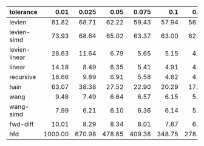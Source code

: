 | tolerance    |   0.01 |   0.025 |   0.05 |   0.075 |   0.1 |   0.15 |   0.2 |   0.25 |   0.5 |   1 |
|--------------| ------:| ------:| ------:| ------:| ------:| ------:| ------:| ------:| ------:| ------:|
|levien        | 81.82 | 68.71 | 62.22 | 59.43 | 57.94 | 56.51 | 56.17 | 56.01 | 55.50 | 55.35 |
|levien-simd   | 73.93 | 68.64 | 65.02 | 63.37 | 63.00 | 62.61 | 62.53 | 62.55 | 61.92 | 61.84 |
|levien-linear | 28.63 | 11.64 | 6.79 | 5.65 | 5.15 | 4.75 | 4.40 | 4.07 | 2.93 | 1.88 |
|linear        | 14.18 | 8.49 | 6.35 | 5.41 | 4.91 | 4.57 | 4.20 | 3.85 | 2.64 | 1.74 |
|recursive     | 18.66 | 9.89 | 6.91 | 5.58 | 4.82 | 4.37 | 3.93 | 3.48 | 1.99 | 1.29 |
|hain          | 63.07 | 38.38 | 27.52 | 22.90 | 20.29 | 17.21 | 15.46 | 14.54 | 12.52 | 12.06 |
|wang          | 9.48 | 7.49 | 6.64 | 6.57 | 6.15 | 5.39 | 4.61 | 4.32 | 3.52 | 3.25 |
|wang-simd     | 7.99 | 6.21 | 6.10 | 6.36 | 6.14 | 5.30 | 4.57 | 4.21 | 3.47 | 3.19 |
|fwd-diff      | 10.01 | 8.29 | 8.34 | 8.01 | 7.87 | 6.30 | 5.18 | 4.58 | 3.58 | 3.22 |
|hfd           | 1000.00 | 670.98 | 478.65 | 409.38 | 348.75 | 278.89 | 251.01 | 233.71 | 164.43 | 125.42 |
